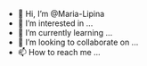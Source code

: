 - 👋 Hi, I’m @Maria-Lipina
- 👀 I’m interested in ...
- 🌱 I’m currently learning ...
- 💞️ I’m looking to collaborate on ...
- 📫 How to reach me ...

<!---
Maria-Lipina/Maria-Lipina is a ✨ special ✨ repository because its `README.md` (this file) appears on your GitHub profile.
You can click the Preview link to take a look at your changes.
--->
